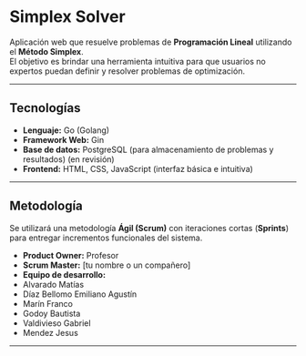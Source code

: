 # Simplex Solver

Aplicación web que resuelve problemas de **Programación Lineal** utilizando el **Método Simplex**.  
El objetivo es brindar una herramienta intuitiva para que usuarios no expertos puedan definir y resolver problemas de optimización.

---

## Tecnologías
- **Lenguaje:** Go (Golang)  
- **Framework Web:** Gin
- **Base de datos:** PostgreSQL (para almacenamiento de problemas y resultados) (en revisión)
- **Frontend:** HTML, CSS, JavaScript (interfaz básica e intuitiva)  

---

##  Metodología
Se utilizará una metodología **Ágil (Scrum)** con iteraciones cortas (**Sprints**) para entregar incrementos funcionales del sistema.  

- **Product Owner:** Profesor  
- **Scrum Master:** [tu nombre o un compañero]  
- **Equipo de desarrollo:**
- Alvarado Matías
- Díaz Bellomo Emiliano Agustín
- Marín Franco
- Godoy Bautista
- Valdivieso Gabriel
- Mendez Jesus 

---




